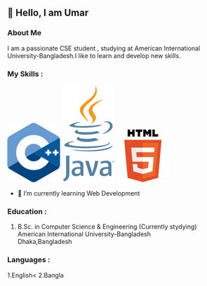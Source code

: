 ## 👋 Hello, I am Umar

### About Me
I am a passionate CSE student , studying at American International University-Bangladesh.I like to learn and develop new skills.

### My Skills :
![alt text](image.png)   ![alt text](image-1.png)  ![alt text](image-3.png)

- 🌱 I’m currently learning Web Development


### Education :
1. B.Sc. in Computer Science & Engineering (Currently stydying)<br>
American International University-Bangladesh<br>
Dhaka,Bangladesh


### Languages :
1.English<
2.Bangla

